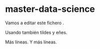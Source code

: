 # master-data-science

Vamos a editar este fichero .

Usando también tildes y eñes.

Más líneas.
Y más líneas.
